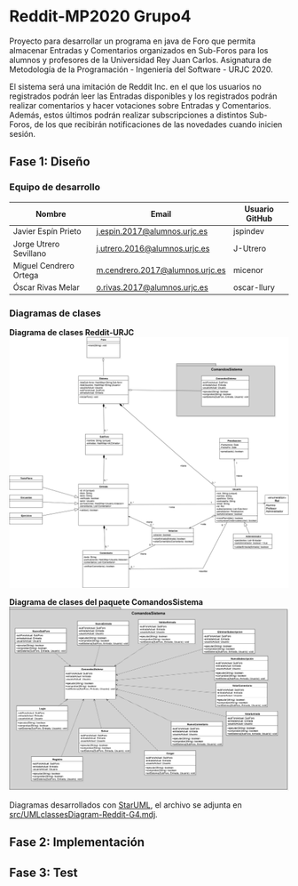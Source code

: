 # Reddit-MP2020 Grupo4
Proyecto para desarrollar un programa en java de Foro que permita almacenar Entradas y Comentarios organizados en Sub-Foros para los alumnos y profesores de la Universidad Rey Juan Carlos. Asignatura de Metodología de la Programación - Ingeniería del Software - URJC 2020.

El sistema será una imitación de Reddit Inc. en el que los usuarios no registrados podrán leer las Entradas disponibles y los registrados podrán realizar comentarios y hacer votaciones sobre Entradas y Comentarios. Además, estos últimos podrán realizar subscripciones a distintos Sub-Foros, de los que recibirán notificaciones de las novedades cuando inicien sesión.

## Fase 1: Diseño

### Equipo de desarrollo

| Nombre	| Email	| Usuario GitHub |
|-------|-------|--------|
| Javier Espín Prieto	| j.espin.2017@alumnos.urjc.es	| jspindev |
| Jorge Utrero Sevillano	| j.utrero.2016@alumnos.urjc.es	| J-Utrero |
| Miguel Cendrero Ortega		| m.cendrero.2017@alumnos.urjc.es	| micenor |
| Óscar Rivas Melar         | o.rivas.2017@alumnos.urjc.es 	| oscar-llury |

### Diagramas de clases

**Diagrama de clases Reddit-URJC**
![Diagrama de clases Reddit-URJC](diagramas-UML/UMLclassesDiagram-Reddit-G4.png)

**Diagrama de clases del paquete ComandosSistema**
![Diagrma de clases del paquete ComandosSistema](diagramas-UML/UMLclassesDiagram(ComandosSistema)-Reddit-G4.png)

Diagramas desarrollados con [StarUML](http://staruml.io/), el archivo se adjunta en [src/UMLclassesDiagram-Reddit-G4.mdj](diagramas-UML/UMLclassesDiagram-Reddit-G4.mdj).

## Fase 2: Implementación

## Fase 3: Test
